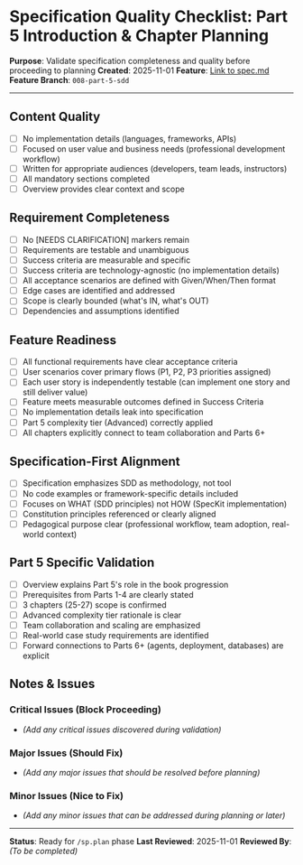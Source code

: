 # Specification Quality Checklist: Part 5 Introduction & Chapter Planning

**Purpose**: Validate specification completeness and quality before proceeding to planning
**Created**: 2025-11-01
**Feature**: [Link to spec.md](../spec.md)
**Feature Branch**: `008-part-5-sdd`

---

## Content Quality

- [ ] No implementation details (languages, frameworks, APIs)
- [ ] Focused on user value and business needs (professional development workflow)
- [ ] Written for appropriate audiences (developers, team leads, instructors)
- [ ] All mandatory sections completed
- [ ] Overview provides clear context and scope

## Requirement Completeness

- [ ] No [NEEDS CLARIFICATION] markers remain
- [ ] Requirements are testable and unambiguous
- [ ] Success criteria are measurable and specific
- [ ] Success criteria are technology-agnostic (no implementation details)
- [ ] All acceptance scenarios are defined with Given/When/Then format
- [ ] Edge cases are identified and addressed
- [ ] Scope is clearly bounded (what's IN, what's OUT)
- [ ] Dependencies and assumptions identified

## Feature Readiness

- [ ] All functional requirements have clear acceptance criteria
- [ ] User scenarios cover primary flows (P1, P2, P3 priorities assigned)
- [ ] Each user story is independently testable (can implement one story and still deliver value)
- [ ] Feature meets measurable outcomes defined in Success Criteria
- [ ] No implementation details leak into specification
- [ ] Part 5 complexity tier (Advanced) correctly applied
- [ ] All chapters explicitly connect to team collaboration and Parts 6+

## Specification-First Alignment

- [ ] Specification emphasizes SDD as methodology, not tool
- [ ] No code examples or framework-specific details included
- [ ] Focuses on WHAT (SDD principles) not HOW (SpecKit implementation)
- [ ] Constitution principles referenced or clearly aligned
- [ ] Pedagogical purpose clear (professional workflow, team adoption, real-world context)

## Part 5 Specific Validation

- [ ] Overview explains Part 5's role in the book progression
- [ ] Prerequisites from Parts 1-4 are clearly stated
- [ ] 3 chapters (25-27) scope is confirmed
- [ ] Advanced complexity tier rationale is clear
- [ ] Team collaboration and scaling are emphasized
- [ ] Real-world case study requirements are identified
- [ ] Forward connections to Parts 6+ (agents, deployment, databases) are explicit

## Notes & Issues

### Critical Issues (Block Proceeding)
- *(Add any critical issues discovered during validation)*

### Major Issues (Should Fix)
- *(Add any major issues that should be resolved before planning)*

### Minor Issues (Nice to Fix)
- *(Add any minor issues that can be addressed during planning or later)*

---

**Status**: Ready for `/sp.plan` phase
**Last Reviewed**: 2025-11-01
**Reviewed By**: *(To be completed)*
